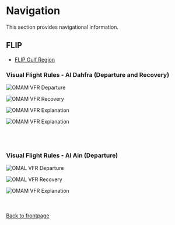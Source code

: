 # Navigation

This section provides navigational information.

## FLIP
* [FLIP Gulf Region](https://www.dropbox.com/s/sp91zf63rx0esao/FLIP_GULFR2_EC1.pdf?dl=0)


### Visual Flight Rules - Al Dahfra (Departure and Recovery)

![OMAM VFR Departure](/ATRM_Brief/Pictures/VFR_departure_OMAM.PNG)

![OMAM VFR Recovery](/ATRM_Brief/Pictures/VFR_recovery_OMAM.jpg)

![OMAM VFR Explanation](/ATRM_Brief/Pictures/VFR_explanation_OMAM.jpg)

![OMAM VFR Explanation](/ATRM_Brief/Pictures/VFR_explanation_OMAM.PNG)
<br>
<br>
<br>
<br>



### Visual Flight Rules - Al Ain (Departure)

![OMAL VFR Departure](/ATRM_Brief/Pictures/VFR_departure_OMAL.PNG)

![OMAL VFR Recovery](/ATRM_Brief/Pictures/VFR_recovery_OMAL.PNG)

![OMAM VFR Explanation](/ATRM_Brief/Pictures/VFR_explanation_OMAL.PNG)
<br>
<br>
<br>
<br>
[Back to frontpage](https://132nd-vwing.github.io/ATRM_Brief/)